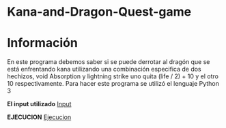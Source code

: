 # Kana-and-Dragon-Quest-game
# Información
En este programa debemos saber si se puede derrotar al dragón que se está enfrentando kana utilizando una combinación especifica de dos hechizos, void Absorption y lightning strike uno quita (life / 2) + 10 y el otro 10 respectivamente. Para hacer este programa se utilizó el lenguaje Python 3

**El input utilizado**
[Input](https://github.com/IkarosKurtz/Kana-and-Dragon-Quest-game/blob/Master/Input.png)

**EJECUCION**
[Ejecucion](https://github.com/IkarosKurtz/Kana-and-Dragon-Quest-game/blob/Master/Output.png)
